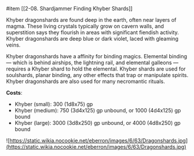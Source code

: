  #item [[2-08. Shardjammer Finding Khyber Shards]]

Khyber dragonshards are found deep in the earth, often near layers of magma. These living crystals typically grow on cavern walls, and superstition says they flourish in areas with significant fiendish activity. Khyber dragonshards are deep blue or dark violet, laced with gleaming veins.

Khyber dragonshards have a affinity for binding magics. Elemental binding — which is behind airships, the lightning rail, and elemental galleons — requires a Khyber shard to hold the elemental. Khyber shards are used for soulshards, planar binding, any other effects that trap or manipulate spirits. Khyber dragonshards are also used for many necromantic rituals.

**Costs**:
- Khyber (small): 300 (1d8x75) gp
- Khyber (medium): 750 (3d4x125) gp unbound, or 1000 (4d4x125) gp bound
- Khyber (large): 3000 (3d8x250) gp unbound, or 4000 (4d8x250) gp bound

![https://static.wikia.nocookie.net/eberron/images/6/63/Dragonshards.jpg](https://static.wikia.nocookie.net/eberron/images/6/63/Dragonshards.jpg)